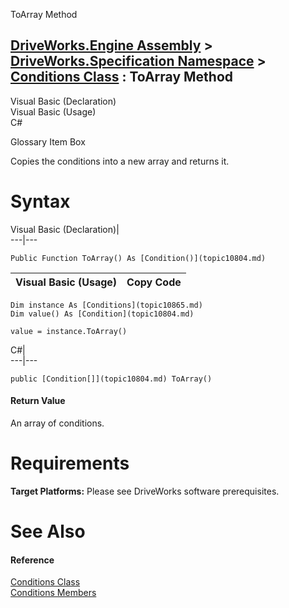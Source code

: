 ToArray Method   
  
[DriveWorks.Engine Assembly](topic2156.md) > [DriveWorks.Specification Namespace](topic10764.md) > [Conditions Class](topic10865.md) : ToArray Method  
---  
  
Visual Basic (Declaration)    
Visual Basic (Usage)    
C# 

Glossary Item Box

Copies the conditions into a new array and returns it. 

# Syntax

Visual Basic (Declaration)|   
---|---  
      
    
    Public Function ToArray() As [Condition()](topic10804.md)  
  
Visual Basic (Usage)| Copy Code  
---|---  
      
    
    Dim instance As [Conditions](topic10865.md)
    Dim value() As [Condition](topic10804.md)
     
    value = instance.ToArray()  
  
C#|   
---|---  
      
    
    public [Condition[]](topic10804.md) ToArray()  
  
#### Return Value

An array of conditions.

# Requirements

**Target Platforms:** Please see DriveWorks software prerequisites.

# See Also

#### Reference

[Conditions Class](topic10865.md)   
[Conditions Members](topic10866.md)


